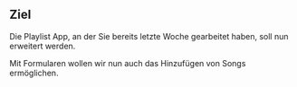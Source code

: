 ## Ziel

Die Playlist App, an der Sie bereits letzte Woche gearbeitet haben, soll nun erweitert werden.

Mit Formularen wollen wir nun auch das Hinzufügen von Songs ermöglichen.
